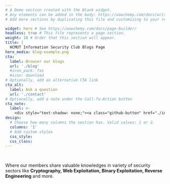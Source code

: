 ```yaml
---
# A Demo section created with the Blank widget.
# Any elements can be added in the body: https://wowchemy.com/docs/writing-markdown-latex/
# Add more sections by duplicating this file and customizing to your requirements.

widget: hero # See https://wowchemy.com/docs/page-builder/
headless: true # This file represents a page section.
weight: 10 # Order that this section will appear.
title: |
  HCMUT Information Security Club Blogs Page
hero_media: blog-example.png
cta:
  label: Browser our blogs
  url: './blog'
  #icon_pack: fas
  #icon: download
# Optionally, add an alternative CTA link
cta_alt:
  label: Ask a question
  url: './contact'
# Optionally, add a note under the Call-To-Action button
cta_note:
  label: >-
    <div style="text-shadow: none;"><a class="github-button" href="./introduction" data-icon="octicon-star" data-size="large" data-show-count="true" aria-label="Star">Introduction Tour</a></div>
design:
  # Choose how many columns the section has. Valid values: 1 or 2.
  columns: '1'
  # Add custom styles
  css_style:
  css_class:
---
```


<br>

Where our members share valuable knowledges in variety of security sectors like **Cryptography, Web Exploitation, Binary Exploitation, Reverse Engineering** and more.  
<br>
